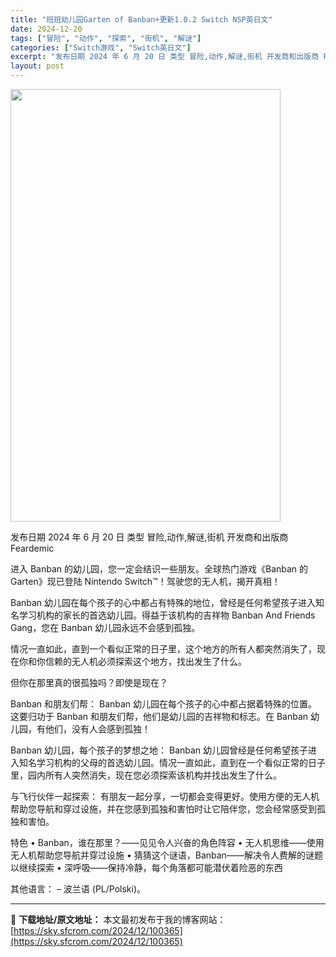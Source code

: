 ```yaml
---
title: "班班幼儿园Garten of Banban+更新1.0.2 Switch NSP英日文"
date: 2024-12-20
tags: ["冒险", "动作", "探索", "街机", "解谜"]
categories: ["Switch游戏", "Switch英日文"]
excerpt: "发布日期 2024 年 6 月 20 日 类型 冒险,动作,解谜,街机 开发商和出版商 Feardemic 进入 Banban 的幼儿园，您一定会结识一些朋友。全球热门游戏《Banban 的 Garten》现已登陆 Nintendo Switch™！驾驶您的无人机，揭开真相！ Banban 幼儿园在&hellip;"
layout: post
---
```


<img class="aligncenter size-full wp-image-100366" src="https://sky.sfcrom.com/wp-content/uploads/2024/12/2024122003220315.webp" alt="" width="432" height="692" />

发布日期 2024 年 6 月 20 日
类型 冒险,动作,解谜,街机
开发商和出版商 Feardemic

进入 Banban 的幼儿园，您一定会结识一些朋友。全球热门游戏《Banban 的 Garten》现已登陆 Nintendo Switch™！驾驶您的无人机，揭开真相！

Banban 幼儿园在每个孩子的心中都占有特殊的地位，曾经是任何希望孩子进入知名学习机构的家长的首选幼儿园。得益于该机构的吉祥物 Banban And Friends Gang，您在 Banban 幼儿园永远不会感到孤独。

情况一直如此，直到一个看似正常的日子里，这个地方的所有人都突然消失了，现在你和你信赖的无人机必须探索这个地方，找出发生了什么。

但你在那里真的很孤独吗？即使是现在？

Banban 和朋友们帮：
Banban 幼儿园在每个孩子的心中都占据着特殊的位置。这要归功于 Banban 和朋友们帮，他们是幼儿园的吉祥物和标志。在 Banban 幼儿园，有他们，没有人会感到孤独！

Banban 幼儿园，每个孩子的梦想之地：
Banban 幼儿园曾经是任何希望孩子进入知名学习机构的父母的首选幼儿园。情况一直如此，直到在一个看似正常的日子里，园内所有人突然消失，现在您必须探索该机构并找出发生了什么。

与飞行伙伴一起探索：
有朋友一起分享，一切都会变得更好。使用方便的无人机帮助您导航和穿过设施，并在您感到孤独和害怕时让它陪伴您，您会经常感受到孤独和害怕。

特色
• Banban，谁在那里？——见见令人兴奋的角色阵容
• 无人机思维——使用无人机帮助您导航并穿过设施
• 猜猜这个谜语，Banban——解决令人费解的谜题以继续探索
• 深呼吸——保持冷静，每个角落都可能潜伏着险恶的东西

其他语言：
– 波兰语 (PL/Polski)。

---
📖 **下载地址/原文地址：** 本文最初发布于我的博客网站：[https://sky.sfcrom.com/2024/12/100365](https://sky.sfcrom.com/2024/12/100365)
